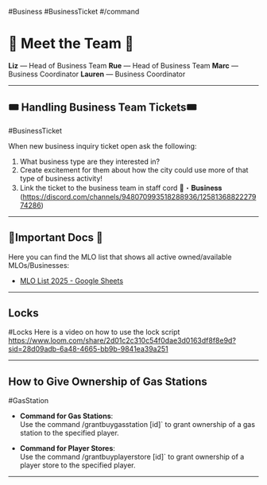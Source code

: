 #Business #BusinessTicket #/command 

# 🌟 Meet the Team 🌟 

**Liz** — Head of Business Team
**Rue** — Head of Business Team
**Marc** — Business Coordinator
**Lauren** — Business Coordinator

---

## 🎟️ Handling Business Team Tickets🎟️ 
#BusinessTicket 

When new business inquiry ticket open ask the following:
1. What business type are they interested in?
2. Create excitement for them about how the city could use more of that type of business activity!
3. Link the ticket to the business team in staff cord 🏦・𝐁𝐮𝐬𝐢𝐧𝐞𝐬𝐬 (https://discord.com/channels/948070993518288936/1258136882227974286)

---

## 📑Important Docs 📑

Here you can find the MLO list that shows all active owned/available MLOs/Businesses:

- [MLO List 2025 - Google Sheets](https://docs.google.com/spreadsheets/d/10kPBJL6hYl-WSRRUOSekZTww8gdlISvA1GNl0ShdSuw/edit?pli=1&gid=1835404418#gid=1835404418)

---

## Locks 
#Locks
Here is a video on how to use the lock script
https://www.loom.com/share/2d01c2c310c54f0dae3d0163df8f8e9d?sid=28d09adb-6a48-4665-bb9b-9841ea39a251

---

## How to Give Ownership of Gas Stations
#GasStation 

- **Command for Gas Stations**:  
    Use the command /grantbuygasstation [id]` to grant ownership of a gas station to the specified player.

- **Command for Player Stores**:  
    Use the command /grantbuyplayerstore [id]` to grant ownership of a player store to the specified player.
    
---
